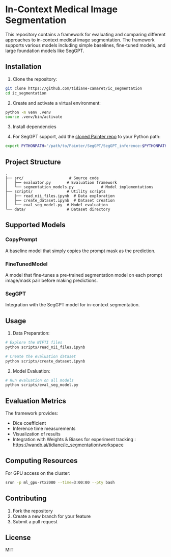 # In-Context Medical Image Segmentation

This repository contains a framework for evaluating and comparing different approaches to in-context medical image segmentation. The framework supports various models including simple baselines, fine-tuned models, and large foundation models like SegGPT.

## Installation

1. Clone the repository:
```bash
git clone https://github.com/tidiane-camaret/ic_segmentation
cd ic_segmentation
```

2. Create and activate a virtual environment:
```bash
python -m venv .venv
source .venv/bin/activate
```

3. Install dependencies


4. For SegGPT support, add the [cloned Painter repo](https://github.com/baaivision/Painter/) to your Python path:
```bash
export PYTHONPATH="/path/to/Painter/SegGPT/SegGPT_inference:$PYTHONPATH"
```

## Project Structure

```
.
├── src/                    # Source code
│   ├── evaluator.py       # Evaluation framework
│   └── segmentation_models.py            # Model implementations
├── scripts/               # Utility scripts
│   ├── read_nii_files.ipynb  # Data exploration
│   ├── create_dataset.ipynb  # Dataset creation
│   └── eval_seg_model.py  # Model evaluation
└── data/                  # Dataset directory
```

## Supported Models

### CopyPrompt
A baseline model that simply copies the prompt mask as the prediction.

### FineTunedModel
A model that fine-tunes a pre-trained segmentation model on each prompt image/mask pair before making predictions.

### SegGPT
Integration with the SegGPT model for in-context segmentation.

## Usage

1. Data Preparation:
```bash
# Explore the NIFTI files
python scripts/read_nii_files.ipynb

# Create the evaluation dataset
python scripts/create_dataset.ipynb
```

2. Model Evaluation:
```bash
# Run evaluation on all models
python scripts/eval_seg_model.py
```

## Evaluation Metrics

The framework provides:
- Dice coefficient
- Inference time measurements
- Visualization of results
- Integration with Weights & Biases for experiment tracking : https://wandb.ai/tidiane/ic_segmentation/workspace

## Computing Resources

For GPU access on the cluster:
```bash
srun -p ml_gpu-rtx2080 --time=3:00:00 --pty bash
```

## Contributing

1. Fork the repository
2. Create a new branch for your feature
3. Submit a pull request

## License

MIT

